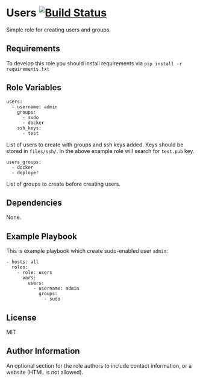 Users [![Build Status](https://travis-ci.com/nekeal/ansible-role-users.svg?branch=master)](https://travis-ci.com/nekeal/ansible-role-users)
=========

Simple role for creating users and groups.

Requirements
------------

To develop this role you should install requirements via `pip install -r requirements.txt`

Role Variables
--------------

    users:
      - username: admin
        groups:
          - sudo
          - docker
        ssh_keys:
          - test

List of users to create with groups and ssh keys added.
Keys should be stored in `files/ssh/`. In the above example role will search for `test.pub` key.

    users_groups:
      - docker
      - deployer

List of groups to create before creating users.

Dependencies
------------
None.

Example Playbook
----------------

This is example playbook which create sudo-enabled user `admin`:

    - hosts: all
      roles:
        - role: users
          vars:
            users:
              - username: admin
                groups:
                  - sudo

License
-------

MIT

Author Information
------------------

An optional section for the role authors to include contact information, or a website (HTML is not allowed).
